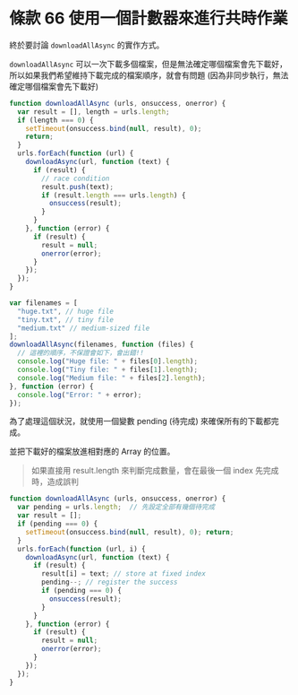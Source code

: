 # 條款 66 使用一個計數器來進行共時作業

終於要討論 `downloadAllAsync` 的實作方式。

`downloadAllAsync` 可以一次下載多個檔案，但是無法確定哪個檔案會先下載好，所以如果我們希望維持下載完成的檔案順序，就會有問題 (因為非同步執行，無法確定哪個檔案會先下載好)

```javascript
function downloadAllAsync (urls, onsuccess, onerror) {
  var result = [], length = urls.length;
  if (length === 0) {
    setTimeout(onsuccess.bind(null, result), 0);
    return;
  }
  urls.forEach(function (url) {
    downloadAsync(url, function (text) {
      if (result) {
        // race condition
        result.push(text);
        if (result.length === urls.length) {
          onsuccess(result);
        }
      }
    }, function (error) {
      if (result) {
        result = null;
        onerror(error);
      }
    });
  });
}
```

```javascript
var filenames = [
  "huge.txt", // huge file
  "tiny.txt", // tiny file
  "medium.txt" // medium-sized file
];
downloadAllAsync(filenames, function (files) {
  // 這裡的順序，不保證會如下，會出錯!!
  console.log("Huge file: " + files[0].length);
  console.log("Tiny file: " + files[1].length);
  console.log("Medium file: " + files[2].length);
}, function (error) {
  console.log("Error: " + error);
});
```

為了處理這個狀況，就使用一個變數 pending (待完成) 來確保所有的下載都完成。

並把下載好的檔案放進相對應的 Array 的位置。

> 如果直接用 result.length 來判斷完成數量，會在最後一個 index 先完成時，造成誤判

```javascript
function downloadAllAsync (urls, onsuccess, onerror) {
  var pending = urls.length;  // 先設定全部有幾個待完成
  var result = [];
  if (pending === 0) {
    setTimeout(onsuccess.bind(null, result), 0); return;
  }
  urls.forEach(function (url, i) {
    downloadAsync(url, function (text) {
      if (result) {
        result[i] = text; // store at fixed index
        pending--; // register the success
        if (pending === 0) {
          onsuccess(result);
        }
      }
    }, function (error) {
      if (result) {
        result = null;
        onerror(error);
      }
    });
  });
}
```